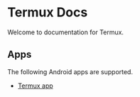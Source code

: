 # Termux Docs

Welcome to documentation for Termux.

## Apps

The following Android apps are supported.

- [Termux app](apps/termux/index.md)
##

